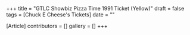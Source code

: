 +++
title = "GTLC Showbiz Pizza Time 1991 Ticket (Yellow)"
draft = false
tags = [Chuck E Cheese's Tickets]
date = ""

[Article]
contributors = []
gallery = []
+++